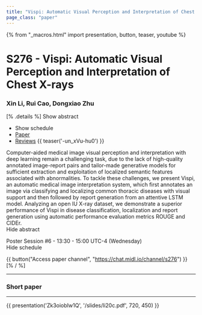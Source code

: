```yaml
---
title: "Vispi: Automatic Visual Perception and Interpretation of Chest X-rays"
page_class: "paper"
---
```


{% from "_macros.html" import presentation, button, teaser, youtube %}

# S276 - Vispi: Automatic Visual Perception and Interpretation of Chest X-rays

### Xin Li, Rui Cao, Dongxiao Zhu

[% .details %]
<a class="toggle_visibility" data-selector=".abstract" data-level="3">Show abstract</a>
- <a class="toggle_visibility" data-selector=".schedule" data-level="3">Show schedule</a>
- <a href="https://openreview.net/pdf?id=otswIbmgYA">Paper</a>
- <a href="https://openreview.net/forum?id=otswIbmgYA">Reviews</a>
{{ teaser('-un_xVu-hu0') }}

<p>
    <span class="abstract">
        Computer-aided medical image visual perception and interpretation with deep learning remain a challenging task, due to the lack of high-quality annotated image-report pairs and tailor-made generative models for sufficient extraction and exploitation of localized semantic features associated with abnormalities. To tackle these challenges, we present Vispi, an automatic medical image interpretation system, which first annotates an image via classifying and localizing common thoracic diseases with visual support and then followed by report generation from an attentive LSTM model. Analyzing an open IU X-ray dataset, we demonstrate a superior performance of Vispi in disease classification, localization and report generation using automatic performance evaluation metrics ROUGE and CIDEr.
        <br>
        <span class="actions"><a class="toggle_visibility" data-level="2">Hide abstract</a></span>
    </span>
</p>

<p>
    <span class="schedule">
        Poster Session #6  - 13:30 - 15:00 UTC-4 (Wednesday)
        <br>
        <span class="actions"><a class="toggle_visibility" data-level="2">Hide schedule</a></span>
    </span>
</p>

{{ button("Access paper channel", "https://chat.midl.io/channel/s276") }}
[% / %]

---


### Short paper

---

{{ presentation('Zk3oiobIw1Q', '/slides/li20c.pdf', 720, 450) }}